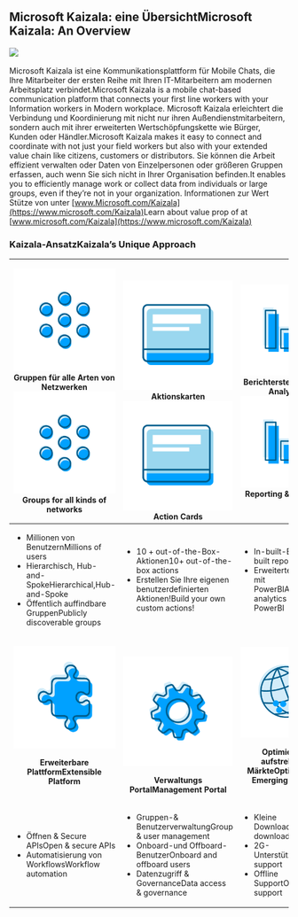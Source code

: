 ## <a name="microsoft-kaizala-an-overview"></a><span data-ttu-id="b87d1-101">Microsoft Kaizala: eine Übersicht</span><span class="sxs-lookup"><span data-stu-id="b87d1-101">Microsoft Kaizala: An Overview</span></span>
![](Images/Microsoft%20kaizala%20overview.png)

<span data-ttu-id="b87d1-102">Microsoft Kaizala ist eine Kommunikationsplattform für Mobile Chats, die Ihre Mitarbeiter der ersten Reihe mit Ihren IT-Mitarbeitern am modernen Arbeitsplatz verbindet.</span><span class="sxs-lookup"><span data-stu-id="b87d1-102">Microsoft Kaizala is a mobile chat-based communication platform that connects your first line workers with your Information workers in Modern workplace.</span></span> <span data-ttu-id="b87d1-103">Microsoft Kaizala erleichtert die Verbindung und Koordinierung mit nicht nur ihren Außendienstmitarbeitern, sondern auch mit ihrer erweiterten Wertschöpfungskette wie Bürger, Kunden oder Händler.</span><span class="sxs-lookup"><span data-stu-id="b87d1-103">Microsoft Kaizala makes it easy to connect and coordinate with not just your field workers but also with your extended value chain like citizens, customers or distributors.</span></span> <span data-ttu-id="b87d1-104">Sie können die Arbeit effizient verwalten oder Daten von Einzelpersonen oder größeren Gruppen erfassen, auch wenn Sie sich nicht in Ihrer Organisation befinden.</span><span class="sxs-lookup"><span data-stu-id="b87d1-104">It enables you to efficiently manage work or collect data from individuals or large groups, even if they’re not in your organization.</span></span>
<span data-ttu-id="b87d1-105">Informationen zur Wert Stütze von unter [www.Microsoft.com/Kaizala](https://www.microsoft.com/Kaizala)</span><span class="sxs-lookup"><span data-stu-id="b87d1-105">Learn about value prop of at [www.microsoft.com/Kaizala](https://www.microsoft.com/Kaizala)</span></span> 

### <a name="kaizalas-unique-approach"></a><span data-ttu-id="b87d1-106">Kaizala-Ansatz</span><span class="sxs-lookup"><span data-stu-id="b87d1-106">Kaizala’s Unique Approach</span></span>


| <span data-ttu-id="b87d1-107"><a href="GroupsinKaizala.md"> ![](Images/Groups.png) </a> Gruppen für alle Arten von Netzwerken</span><span class="sxs-lookup"><span data-stu-id="b87d1-107"><a href="GroupsinKaizala.md"> ![](Images/Groups.png)</a> Groups for all kinds of networks</span></span> | <br><br><span data-ttu-id="b87d1-108"><a href="KaizalaActionCards.md">![](Images/Actioncards.png)</a>Aktionskarten</span><span class="sxs-lookup"><span data-stu-id="b87d1-108"><a href="KaizalaActionCards.md">![](Images/Actioncards.png)</a> Action Cards</span></span> |<span data-ttu-id="b87d1-109"><a href="https://support.office.com/en-us/article/kaizala-reports-93e22838-5c18-4181-8d12-eca6c0b4019c?ui=en-US&rs=en-US&ad=US "> ![](Images/ReportingAnalytics.png) </a> Berichterstellung für & Analytics</span><span class="sxs-lookup"><span data-stu-id="b87d1-109"><a href="https://support.office.com/en-us/article/kaizala-reports-93e22838-5c18-4181-8d12-eca6c0b4019c?ui=en-US&rs=en-US&ad=US "> ![](Images/ReportingAnalytics.png)</a> Reporting & Analytics</span></span> |
| ------------- | ------------- |------------- |
| <ul><li><span data-ttu-id="b87d1-110">Millionen von Benutzern</span><span class="sxs-lookup"><span data-stu-id="b87d1-110">Millions of users</span></span></li><li><span data-ttu-id="b87d1-111">Hierarchisch, Hub-and-Spoke</span><span class="sxs-lookup"><span data-stu-id="b87d1-111">Hierarchical,Hub-and-Spoke</span></span></li><li><span data-ttu-id="b87d1-112">Öffentlich auffindbare Gruppen</span><span class="sxs-lookup"><span data-stu-id="b87d1-112">Publicly discoverable groups</span></span></li></ul>|<ul><li><span data-ttu-id="b87d1-113">10 + out-of-the-Box-Aktionen</span><span class="sxs-lookup"><span data-stu-id="b87d1-113">10+ out-of-the-box actions</span></span></li><li><span data-ttu-id="b87d1-114">Erstellen Sie Ihre eigenen benutzerdefinierten Aktionen!</span><span class="sxs-lookup"><span data-stu-id="b87d1-114">Build your own custom actions!</span></span></li></ul>|<ul><li><span data-ttu-id="b87d1-115">In-built-Berichte</span><span class="sxs-lookup"><span data-stu-id="b87d1-115">In-built reports</span></span></li><li><span data-ttu-id="b87d1-116">Erweiterte Analysen mit PowerBI</span><span class="sxs-lookup"><span data-stu-id="b87d1-116">Advanced analytics with PowerBI</span></span></li></ul>|
| <a href="https://docs.microsoft.com/en-us/kaizala/connectors/setup">![](Images/ExtensiblePlatform.png)</a><p align="center"><span data-ttu-id="b87d1-117"><b>Erweiterbare Plattform</b></span><span class="sxs-lookup"><span data-stu-id="b87d1-117"><b>Extensible Platform </b></span></span></p> | <br><br><a href="KaizalaManagementPortal.md">![](Images/ManagementPortal.png)</a> <p align="center"><span data-ttu-id="b87d1-118"><b>Verwaltungs Portal</b></span><span class="sxs-lookup"><span data-stu-id="b87d1-118"><b>Management Portal </b></span></span></p> | <a href="https://www.microsoft.com/kaizala">![](Images/Optimized.png)</a><p align="center"><span data-ttu-id="b87d1-119"><b>Optimiert für aufstrebende Märkte</b></span><span class="sxs-lookup"><span data-stu-id="b87d1-119"><b>Optimized for Emerging Markets </b></span></span></p> |
| <ul><li><span data-ttu-id="b87d1-120">Öffnen & Secure APIs</span><span class="sxs-lookup"><span data-stu-id="b87d1-120">Open & secure APIs</span></span> </li><li><span data-ttu-id="b87d1-121">Automatisierung von Workflows</span><span class="sxs-lookup"><span data-stu-id="b87d1-121">Workflow automation</span></span></li></ul>|<ul><li><span data-ttu-id="b87d1-122">Gruppen-& Benutzerverwaltung</span><span class="sxs-lookup"><span data-stu-id="b87d1-122">Group & user management</span></span></li><li><span data-ttu-id="b87d1-123">Onboard-und Offboard-Benutzer</span><span class="sxs-lookup"><span data-stu-id="b87d1-123">Onboard and offboard users</span></span></li><li><span data-ttu-id="b87d1-124">Datenzugriff & Governance</span><span class="sxs-lookup"><span data-stu-id="b87d1-124">Data access & governance</span></span></li></ul>|<ul><li><span data-ttu-id="b87d1-125">Kleine Downloadgröße</span><span class="sxs-lookup"><span data-stu-id="b87d1-125">Small download size</span></span></li><li><span data-ttu-id="b87d1-126">2G-Unterstützung</span><span class="sxs-lookup"><span data-stu-id="b87d1-126">2G support</span></span></li><li><span data-ttu-id="b87d1-127">Offline Support</span><span class="sxs-lookup"><span data-stu-id="b87d1-127">Offline support</span></span></li></ul>|
